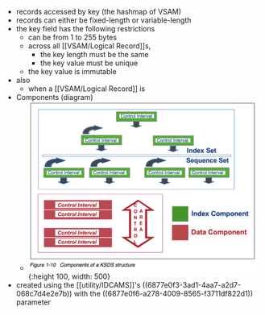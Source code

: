 - records accessed by key (the hashmap of VSAM)
- records can either be fixed-length or variable-length
- the key field has the following restrictions
	- can be from 1 to 255 bytes
	- across all [[VSAM/Logical Record]]s,
		- the key length must be the same
		- the key value must be unique
	- the key value is immutable
- also
	- when a [[VSAM/Logical Record]] is
- Components (diagram)
	- ![image.png](../assets/image_1752690161234_0.png){:height 100, width: 500}
- created using the [[utility/IDCAMS]]'s ((6877e0f3-3ad1-4aa7-a2d7-068c7d4e2e7b)) with the ((6877e0f6-a278-4009-8565-f3711df822d1)) parameter